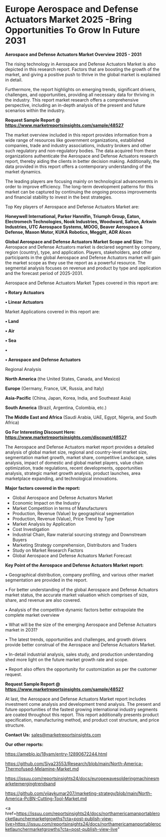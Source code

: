 # Europe Aerospace and Defense Actuators Market 2025 -Bring Opportunities To Grow In Future 2031

<Strong> Aerospace and Defense Actuators Market Overview 2025 - 2031</strong>

The rising technology in Aerospace and Defense Actuators Market is also depicted in this research report. Factors that are boosting the growth of the market, and giving a positive push to thrive in the global market is explained in detail.

Furthermore, the report highlights on emerging trends, significant drivers, challenges, and opportunities, providing all necessary data for thriving in the industry. This report market research offers a comprehensive perspective, including an in-depth analysis of the present and future scenarios within the industry.

<strong>Request Sample Report @ <a href=https://www.marketreportsinsights.com/sample/48527>https://www.marketreportsinsights.com/sample/48527</a></strong>

The market overview included in this report provides information from a wide range of resources like government organizations, established companies, trade and industry associations, industry brokers and other such regulatory and non-regulatory bodies. The data acquired from these organizations authenticate the Aerospace and Defense Actuators research report, thereby aiding the clients in better decision making. Additionally, the data provided in this report offers a contemporary understanding of the market dynamics.

The leading players are focusing mainly on technological advancements in order to improve efficiency. The long-term development patterns for this market can be captured by continuing the ongoing process improvements and financial stability to invest in the best strategies.

Top Key players of Aerospace and Defense Actuators Market are:

<strong>Honeywell International, Parker Hannifin, Triumph Group, Eaton, Electromech Technologies, Nook Industries, Woodward, Safran, Arkwin Industries, UTC Aerospace Systems, MOOG, Beaver Aerospace & Defense, Maxon Motor, KUKA Robotics, Meggitt, ADR Alcen</strong>

<strong><b>Global Aerospace and Defense Actuators Market Scope and Size:</b></strong>
The Aerospace and Defense Actuators market is declared segment by company, region (country), type, and application. Players, stakeholders, and other participants in the global Aerospace and Defense Actuators market will gain the market scope as they use the report as a powerful resource. The segmental analysis focuses on revenue and product by type and application and the forecast period of 2025-2031.

Aerospace and Defense Actuators Market Types covered in this report are:

<strong>•  Rotary Actuators

•  Linear Actuators</strong>

Market Applications covered in this report are:

<strong>•  Land

•  Air

•  Sea

•  

•  Aerospace and Defense Actuators</strong> 

Regional Analysis

<strong>North America</strong> (the United States, Canada, and Mexico)

<strong>Europe</strong> (Germany, France, UK, Russia, and Italy)

<strong>Asia-Pacific</strong> (China, Japan, Korea, India, and Southeast Asia)

<strong>South America</strong> (Brazil, Argentina, Colombia, etc.)

<strong>The Middle East and Africa</strong> (Saudi Arabia, UAE, Egypt, Nigeria, and South Africa)

<strong>Go For Interesting Discount Here: <a href=https://www.marketreportsinsights.com/discount/48527>https://www.marketreportsinsights.com/discount/48527</a></strong>

The Aerospace and Defense Actuators market report provides a detailed analysis of global market size, regional and country-level market size, segmentation market growth, market share, competitive Landscape, sales analysis, impact of domestic and global market players, value chain optimization, trade regulations, recent developments, opportunities analysis, strategic market growth analysis, product launches, area marketplace expanding, and technological innovations.

<strong><b>Major factors covered in the report:</b></strong>
<ul>
  <li>Global Aerospace and Defense Actuators Market </li>
  <li>Economic Impact on the Industry</li>
  <li>Market Competition in terms of Manufacturers</li>
  <li>Production, Revenue (Value) by geographical segmentation</li>
  <li>Production, Revenue (Value), Price Trend by Type</li>
  <li>Market Analysis by Application</li>
  <li>Cost Investigation</li>
  <li>Industrial Chain, Raw material sourcing strategy and Downstream Buyers</li>
  <li>Marketing Strategy comprehension, Distributors and Traders</li>
  <li>Study on Market Research Factors</li>
  <li>Global Aerospace and Defense Actuators Market Forecast</li>
</ul>

<strong><b>Key Point of the Aerospace and Defense Actuators Market report:</b></strong>

• Geographical distribution, company profiling, and various other market segmentation are provided in the report.

• For better understanding of the global Aerospace and Defense Actuators market status, the accurate market valuation which comprises of size, share, and revenue are also covered.

• Analysis of the competitive dynamic factors better extrapolate the complete market overview

• What will be the size of the emerging Aerospace and Defense Actuators market in 2031?

• The latest trends, opportunities and challenges, and growth drivers provide better construal of the Aerospace and Defense Actuators Market.

• In-detail industrial analysis, sales study, and production understanding shed more light on the future market growth rate and scope.

• Report also offers the opportunity for customization as per the customer request.

<strong>Request Sample Report @ <a href=https://www.marketreportsinsights.com/sample/48527>https://www.marketreportsinsights.com/sample/48527</a></strong>

At last, the Aerospace and Defense Actuators Market report includes investment come analysis and development trend analysis. The present and future opportunities of the fastest growing international industry segments are coated throughout this report. This report additionally presents product specification, manufacturing method, and product cost structure, and price structure.

<strong>Contact Us:</strong>
sales@marketreportsinsights.com

<strong>Our other reports:</strong>

<a href=https://ameblo.jp/18yam/entry-12890672244.html>https://ameblo.jp/18yam/entry-12890672244.html</a>

<a href=https://github.com/Siya23553/Research/blob/main/North-America-Thermofused-Melamine-Market.md>https://github.com/Siya23553/Research/blob/main/North-America-Thermofused-Melamine-Market.md</a>

<a href=https://issuu.com/reportsinsights24/docs/europewavesolderingmachinesmarketemergingtrendsand>https://issuu.com/reportsinsights24/docs/europewavesolderingmachinesmarketemergingtrendsand</a>

<a href=https://github.com/vijaykumar207/marketing-strategy/blob/main/North-America-PcBN-Cutting-Tool-Market.md>https://github.com/vijaykumar207/marketing-strategy/blob/main/North-America-PcBN-Cutting-Tool-Market.md</a>

<a href=https://issuu.com/reportsinsights24/docs/northamericamanportablerocketlaunchermarketgrowths?cta=post-publish-view-live>https://issuu.com/reportsinsights24/docs/northamericamanportablerocketlaunchermarketgrowths?cta=post-publish-view-live</a>"
